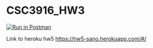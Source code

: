 # CSC3916_HW3
[![Run in Postman](https://run.pstmn.io/button.svg)](https://app.getpostman.com/run-collection/3391c4d9c5919d59b825#?env%5BHW3%5D=W10=)


Link to heroku hw5
https://hw5-sano.herokuapp.com/#/
